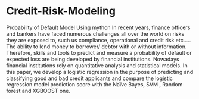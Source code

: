 # Credit-Risk-Modeling
Probability of Default Model Using mython
In recent years, finance officers and bankers have faced numerous challenges all over the world 
on risks they are exposed to, such us compliance, operational and credit risk etc.…. The ability to 
lend money to borrower/ debtor with or without information. Therefore, skills and tools to 
predict and measure a probability of default or expected loss are being developed by financial 
institutions. Nowadays financial institutions rely on quantitative analysis and statistical models.
In this paper, we develop a logistic regression in the purpose of predicting and classifying good 
and bad credit applicants and compare the logistic regression model prediction score with the 
Naïve Bayes, SVM , Random forest and XGBOOST one.
